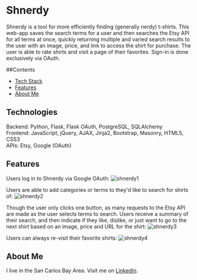 # Shnerdy

Shnerdy is a tool for more efficiently finding (generally nerdy) t-shirts. This web-app saves the search terms for a user and then searches the Etsy API for all terms at once, quickly returning multiple and varied search results to the user with an image, price, and link to access the shirt for purchase. The user is able to rate shirts and visit a page of their favorites. Sign-in is done exclusively via OAuth.

##Contents
* [Tech Stack](#technologies)
* [Features](#features)
* [About Me](#aboutme)

## <a name="technologies"></a>Technologies
Backend: Python, Flask, Flask OAuth, PostgreSQL, SQLAlchemy<br/>
Frontend: JavaScript, jQuery, AJAX, Jinja2, Bootstrap, Masonry, HTML5, CSS3<br/>
APIs: Etsy, Google (OAuth)<br/>

## <a name="features"></a>Features

Users log in to Shnerdy via Google OAuth:
![shnerdy1](https://cloud.githubusercontent.com/assets/20667515/20692686/860b5aec-b58e-11e6-880d-243982faf25c.png)

Users are able to add categories or terms to they'd like to search for shirts of:
![shnerdy2](https://cloud.githubusercontent.com/assets/20667515/20692687/860d7cdc-b58e-11e6-9b54-51a44360c8ff.png)

Though the user only clicks one button, as many requests to the Etsy API are made as the user selects terms to search. Users receive a summary of their search, and then indicate if they like, dislike, or just want to go to the next shirt based on an image, price and URL for the shirt:
![shnerdy3](https://cloud.githubusercontent.com/assets/20667515/20692684/860abd8a-b58e-11e6-8daa-6b86dcdd5a23.png)

Users can always re-visit their favorite shirts:
![shnerdy4](https://cloud.githubusercontent.com/assets/20667515/20692685/860b2306-b58e-11e6-824e-415b38f1b591.png)

## <a name="aboutme"></a>About Me
I live in the San Carlos Bay Area.
Visit me on [LinkedIn](https://www.linkedin.com/in/rebeccasaines).